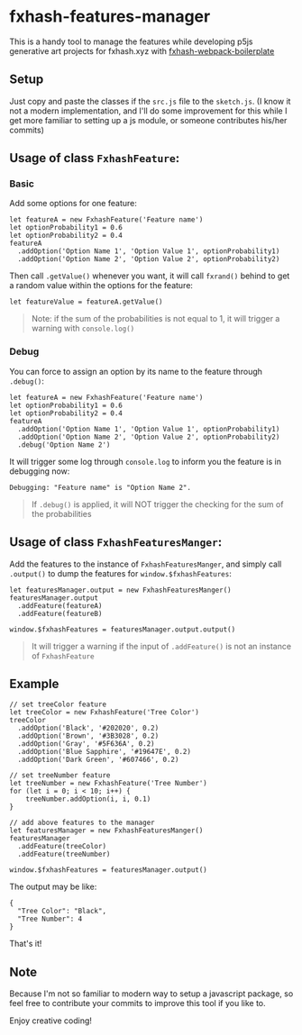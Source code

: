 # fxhash-features-manager

This is a handy tool to manage the features while developing p5js generative art projects for fxhash.xyz with [fxhash-webpack-boilerplate](https://github.com/fxhash/fxhash-webpack-boilerplate)

## Setup
Just copy and paste the classes if the `src.js` file to the `sketch.js`. (I know it not a modern implementation, and I'll do some improvement for this while I get more familiar to setting up a js module, or someone contributes his/her commits)

## Usage of class `FxhashFeature`: 

### Basic
Add some options for one feature:
```
let featureA = new FxhashFeature('Feature name')
let optionProbability1 = 0.6
let optionProbability2 = 0.4
featureA
  .addOption('Option Name 1', 'Option Value 1', optionProbability1)
  .addOption('Option Name 2', 'Option Value 2', optionProbability2)
```
Then call `.getValue()` whenever you want, it will call `fxrand()` behind to get a random value within the options for the feature:

```
let featureValue = featureA.getValue()
```
> Note: if the sum of the probabilities is not equal to 1, it will trigger a warning with `console.log()`

### Debug
You can force to assign an option by its name to the feature through `.debug()`:
```
let featureA = new FxhashFeature('Feature name')
let optionProbability1 = 0.6
let optionProbability2 = 0.4
featureA
  .addOption('Option Name 1', 'Option Value 1', optionProbability1)
  .addOption('Option Name 2', 'Option Value 2', optionProbability2)
  .debug('Option Name 2')
```
It will trigger some log through `console.log` to inform you the feature is in debugging now:
```
Debugging: "Feature name" is "Option Name 2".
```

> If `.debug()` is applied, it  will NOT trigger the checking for the sum of the probabilities

## Usage of class `FxhashFeaturesManger`:
Add the features to the instance of `FxhashFeaturesManger`, and simply call `.output()` to dump the features for `window.$fxhashFeatures`:
```
let featuresManager.output = new FxhashFeaturesManger()
featuresManager.output
  .addFeature(featureA)
  .addFeature(featureB)

window.$fxhashFeatures = featuresManager.output.output()
```
> It will trigger a warning if the input of `.addFeature()` is not an instance of `FxhashFeature`

## Example

```
// set treeColor feature
let treeColor = new FxhashFeature('Tree Color')
treeColor
  .addOption('Black', '#202020', 0.2)
  .addOption('Brown', '#3B3028', 0.2)
  .addOption('Gray', '#5F636A', 0.2)
  .addOption('Blue Sapphire', '#19647E', 0.2)
  .addOption('Dark Green', '#607466', 0.2)

// set treeNumber feature
let treeNumber = new FxhashFeature('Tree Number')
for (let i = 0; i < 10; i++) {
    treeNumber.addOption(i, i, 0.1)
}

// add above features to the manager
let featuresManager = new FxhashFeaturesManger()
featuresManager
  .addFeature(treeColor)
  .addFeature(treeNumber)

window.$fxhashFeatures = featuresManager.output()
```
The output may be like:
```
{
  "Tree Color": "Black",
  "Tree Number": 4
}
```
That's it!

## Note
Because I'm not so familiar to modern way to setup a javascript package, so feel free to contribute your commits to improve this tool if you like to.

Enjoy creative coding!
